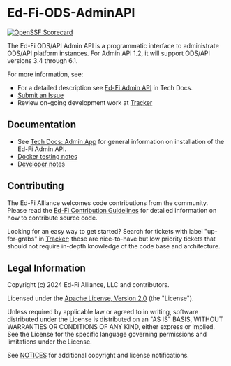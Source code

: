 # Ed-Fi-ODS-AdminAPI

[![OpenSSF Scorecard](https://api.securityscorecards.dev/projects/github.com/Ed-Fi-Alliance-OSS/AdminAPI-1.x/badge)](https://securityscorecards.dev/viewer/?uri=github.com/Ed-Fi-Alliance-OSS/AdminAPI-1.x)

The Ed-Fi ODS/API Admin API is a programmatic interface to administrate ODS/API
platform instances.  For Admin API 1.2, it will support ODS/API versions 3.4
through 6.1.

For more information, see:

* For a detailed description see [Ed-Fi Admin
  API](https://techdocs.ed-fi.org/display/ADMINAPI) in Tech Docs.
* [Submit an
  Issue](https://support.ed-fi.org)
* Review on-going development work at
  [Tracker](https://tracker.ed-fi.org/projects/ADMINAPI/issues)

## Documentation

* See [Tech Docs: Admin App](https://techdocs.ed-fi.org/display/ADMINAPI) for
  general information on installation of the Ed-Fi Admin API.
* [Docker testing notes](docs/docker.md)
* [Developer notes](docs/developer.md)

## Contributing

The Ed-Fi Alliance welcomes code contributions from the community. Please read
the [Ed-Fi Contribution
Guidelines](https://techdocs.ed-fi.org/display/ETKB/Code+Contribution+Guidelines)
for detailed information on how to contribute source code.

Looking for an easy way to get started? Search for tickets with label
"up-for-grabs" in [Tracker](https://tracker.ed-fi.org/issues/?filter=14106);
these are nice-to-have but low priority tickets that should not require in-depth
knowledge of the code base and architecture.

## Legal Information

Copyright (c) 2024 Ed-Fi Alliance, LLC and contributors. 

Licensed under the [Apache License, Version 2.0](LICENSE) (the "License").

Unless required by applicable law or agreed to in writing, software
distributed under the License is distributed on an "AS IS" BASIS,
WITHOUT WARRANTIES OR CONDITIONS OF ANY KIND, either express or implied.
See the License for the specific language governing permissions and
limitations under the License.

See [NOTICES](NOTICES.md) for additional copyright and license notifications.
